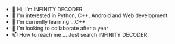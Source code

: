 - 👋 Hi, I’m INFINITY DECODER
- 👀 I’m interested in Python, C++, Android and Web development.
- 🌱 I’m currently learning ...C++
- 💞️ I’m looking to collaborate after a year 
- 📫 How to reach me ... Just search INFINITY DECODER.

<!---
infinity-decoder/infinity-decoder is a ✨ special ✨ repository because its `README.md` (this file) appears on your GitHub profile.
You can click the Preview link to take a look at your changes.
--->
